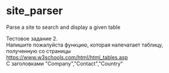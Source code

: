 # site_parser
Parse a site to search and display a given table  

Тестовое задание 2.  
Напишите пожалуйста функцию, которая напечатает таблицу, полученную со страницы  
https://www.w3schools.com/html/html_tables.asp  
С заголовками "Company","Contact","Country"  
